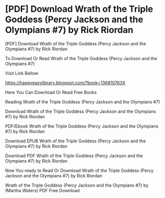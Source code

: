 # [PDF] Download Wrath of the Triple Goddess (Percy Jackson and the Olympians #7) by Rick Riordan
[PDF] Download Wrath of the Triple Goddess (Percy Jackson and the Olympians #7) by Rick Riordan

To Download Or Read Wrath of the Triple Goddess (Percy Jackson and the Olympians #7)

Visit Link Bellow

https://happyeasylibrary.blogspot.com/?book=136810763X

Here You Can Download Or Read Free Books

Reading Wrath of the Triple Goddess (Percy Jackson and the Olympians #7)

Download Wrath of the Triple Goddess (Percy Jackson and the Olympians #7) by Rick Riordan

PDF/Ebook Wrath of the Triple Goddess (Percy Jackson and the Olympians #7) by Rick Riordan

Download EPUB Wrath of the Triple Goddess (Percy Jackson and the Olympians #7) by Rick Riordan

Download PDF Wrath of the Triple Goddess (Percy Jackson and the Olympians #7) by Rick Riordan

Now You ready to Read Or Download Wrath of the Triple Goddess (Percy Jackson and the Olympians #7) by Rick Riordan

Wrath of the Triple Goddess (Percy Jackson and the Olympians #7) by (Martha Waters) PDF Free Download
